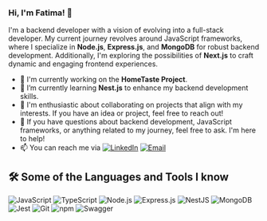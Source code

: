 ### Hi, I'm Fatima! 👋

I'm a backend developer with a vision of evolving into a full-stack developer. My current journey revolves around JavaScript frameworks, where I specialize in **Node.js**, **Express.js**, and **MongoDB** for robust backend development. Additionally, I'm exploring the possibilities of **Next.js** to craft dynamic and engaging frontend experiences.

- 🔭 I'm currently working on the **HomeTaste Project**.
- 🌱 I’m currently learning **Nest.js** to enhance my backend development skills. 
- 👯 I'm enthusiastic about collaborating on projects that align with my interests. If you have an idea or project, feel free to reach out!
- 💬 If you have questions about backend development, JavaScript frameworks, or anything related to my journey, feel free to ask. I'm here to help!
- 📫 You can reach me via [![LinkedIn](https://img.shields.io/badge/-LinkedIn-blue?style=flat-square&logo=linkedin&logoColor=white)](https://www.linkedin.com/in/fatima-ali-558b061b1/)
[![Email](https://img.shields.io/badge/-Email-red?style=flat-square&logo=email&logoColor=white)](mailto:ffatima.ali200@gmail.com)

## 🛠️ Some of the Languages and Tools I know

![JavaScript](https://img.shields.io/badge/-JavaScript-F7DF1E?style=flat&logo=javascript&logoColor=white) ![TypeScript](https://img.shields.io/badge/-TypeScript-3178C6?style=flat&logo=typescript&logoColor=white) ![Node.js](https://img.shields.io/badge/-Node.js-339933?style=flat&logo=node.js&logoColor=white) ![Express.js](https://img.shields.io/badge/-Express.js-000000?style=flat&logo=express&logoColor=white) ![NestJS](https://img.shields.io/badge/-NestJS-E0234E?style=flat&logo=nestjs&logoColor=white) ![MongoDB](https://img.shields.io/badge/-MongoDB-47A248?style=flat&logo=mongodb&logoColor=white) ![Jest](https://img.shields.io/badge/-Jest-C21325?style=flat&logo=jest&logoColor=white) ![Git](https://img.shields.io/badge/-Git-F05032?style=flat&logo=git&logoColor=white) ![npm](https://img.shields.io/badge/-npm-CB3837?style=flat&logo=npm&logoColor=white)
![Swagger](https://img.shields.io/badge/-swagger-47A248?style=flat&logo=swagger&logoColor=white)

